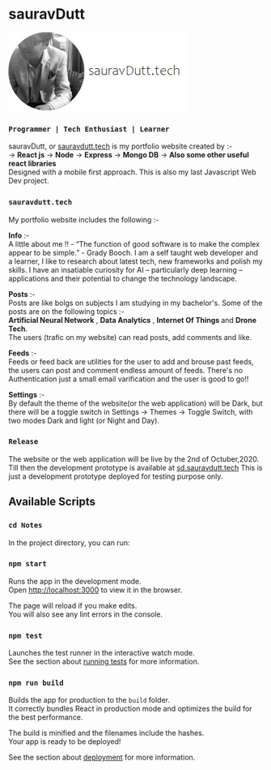 # sauravDutt 
[![](resume.jpg)](https://www.sauravdutt.tech/)
### `Programmer | Tech Enthusiast | Learner`
sauravDutt, or [sauravdutt.tech](https://www.sauravdutt.tech/) is my portfolio website created by  :- <br />
-> <b>React js</b>
-> <b>Node</b>
-> <b>Express</b>
-> <b>Mongo DB</b> 
-> <b>Also some other useful react libraries</b><br />
Designed with a mobile first approach. This is also my last Javascript Web Dev project.

### `sauravdutt.tech`

My portfolio website includes the following :- <br />

<b>Info</b> :- <br />
A little about me !! - 
“The function of good software is to make the complex appear to be simple.” - Grady Booch. I am a self taught web developer and a learner, I like to research about latest tech, new frameworks and polish my skills. I have an insatiable curiosity for AI – particularly deep learning – applications and their potential to change the technology landscape.

<b>Posts</b> :- <br />
Posts are like bolgs on subjects I am studying in my bachelor's. Some of the posts are on the following topics :-<br />
<b>Artificial Neural Network</b> , <b>Data Analytics</b> , <b>Internet Of Things </b> and <b>Drone Tech</b>. <br />
The users (trafic on my website) can read posts, add comments and like.

<b>Feeds</b> :- <br />
Feeds or feed back are utilities for the user to add and brouse past feeds, the users can post and comment endless amount of feeds. There's no Authentication just a small email varification and the user is good to go!! 

<b>Settings</b> :- <br />
By default the theme of the website(or the web application) will be Dark, but there will be a toggle switch in Settings -> Themes -> Toggle Switch, with two modes Dark and light (or Night and Day).

### `Release`

The website or the web application will be live by the 2nd of Octuber,2020. Till then the development prototype is available at [sd.sauravdutt.tech](https://sd.sauravdutt.tech/) This is just a development prototype deployed for testing purpose only.

## Available Scripts

### `cd Notes`
In the project directory, you can run:

### `npm start`

Runs the app in the development mode.<br />
Open [http://localhost:3000](http://localhost:3000) to view it in the browser.

The page will reload if you make edits.<br />
You will also see any lint errors in the console.

### `npm test`

Launches the test runner in the interactive watch mode.<br />
See the section about [running tests](https://facebook.github.io/create-react-app/docs/running-tests) for more information.

### `npm run build`

Builds the app for production to the `build` folder.<br />
It correctly bundles React in production mode and optimizes the build for the best performance.

The build is minified and the filenames include the hashes.<br />
Your app is ready to be deployed!

See the section about [deployment](https://facebook.github.io/create-react-app/docs/deployment) for more information.



